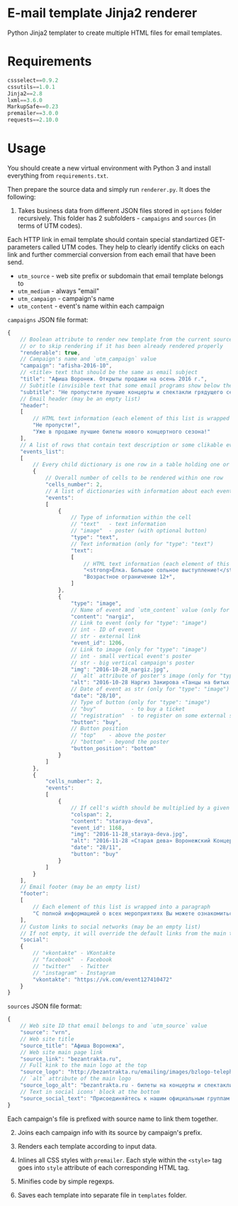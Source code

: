 # E-mail template Jinja2 renderer

Python Jinja2 templater to create multiple HTML files for email templates.

# Requirements

```python
cssselect==0.9.2
cssutils==1.0.1
Jinja2==2.8
lxml==3.6.0
MarkupSafe==0.23
premailer==3.0.0
requests==2.10.0
```

# Usage

You should create a new virtual environment with Python 3 and install everything from `requirements.txt`.

Then prepare the source data and simply run `renderer.py`. It does the following:

1. Takes business data from different JSON files stored in `options` folder recursively.
This folder has 2 subfolders - `campaigns` and `sources` (in terms of UTM codes).

Each HTTP link in email template should contain special standartized GET-parameters called UTM codes.
They help to clearly identify clicks on each link and further commercial conversion from each email that have been send.

* `utm_source`   - web site prefix or subdomain that email template belongs to
* `utm_medium`   - always "email"
* `utm_campaign` - campaign's name
* `utm_content`  - event's name within each campaign

`campaigns` JSON file format:

```js
{
    // Boolean attribute to render new template from the current source info file
    // or to skip rendering if it has been already rendered properly
    "renderable": true,
    // Campaign's name and `utm_campaign` value
    "campaign": "afisha-2016-10",
    // <title> text that should be the same as email subject
    "title": "Афиша Воронеж. Открыты продажи на осень 2016 г.",
    // Subtitle (invisible text that some email programs show below the email subject) - not more than 120-140 symbols
    "subtitle": "Не пропустите лучшие концерты и спектакли грядущего сезона",
    // Email header (may be an empty list)
    "header":
    [
        // HTML text information (each element of this list is wrapped into a paragraph)
        "Не пропусти!",
        "Уже в продаже лучшие билеты нового концертного сезона!"
    ],
    // A list of rows that contain text description or some clikable events' posters
    "events_list":
    [
        // Every child dictionary is one row in a table holding one or many posters of events
        {
            // Overall number of cells to be rendered within one row
            "cells_number": 2,
            // A list of dictionaries with information about each event
            "events":
            [
                {
                    // Type of information within the cell
                    // "text"   - text information
                    // "image"  - poster (with optional button)
                    "type": "text",
                    // Text information (only for "type": "text")
                    "text":
                    [
                        // HTML text information (each element of this list is divided by <br>)
                        "<strong>Ёлка. Большое сольное выступление!</strong>",
                        "Возрастное ограничение 12+",
                    ]
                },
                {
                    "type": "image",
                    // Name of event and `utm_content` value (only for "type": "image")
                    "content": "nargiz",
                    // Link to event (only for "type": "image")
                    // int - ID of event
                    // str - external link
                    "event_id": 1206,
                    // Link to image (only for "type": "image")
                    // int - small vertical event's poster
                    // str - big vertical campaign's poster
                    "img": "2016-10-28_nargiz.jpg",
                    // `alt` attribute of poster's image (only for "type": "image")
                    "alt": "2016-10-28 Наргиз Закирова «Танцы на битых стеклах» Воронежский Концертный Зал",
                    // Date of event as str (only for "type": "image")
                    "date": "28/10",
                    // Type of button (only for "type": "image")
                    // "buy"           - to buy a ticket
                    // "registration"  - to register on some external site
                    "button": "buy",
                    // Button position
                    // "top"    - above the poster
                    // "bottom" - beyond the poster
                    "button_position": "bottom"
                }
            ]
        },
        {
            "cells_number": 2,
            "events":
            [
                {
                    // If cell's width should be multiplied by a given number
                    "colspan": 2,
                    "content": "staraya-deva",
                    "event_id": 1168,
                    "img": "2016-11-28_staraya-deva.jpg",
                    "alt": "2016-11-28 «Старая дева» Воронежский Концертный Зал",
                    "date": "28/11",
                    "button": "buy"
                }
            ]
        }
    ],
    // Email footer (may be an empty list)
    "footer":
    [
        // Each element of this list is wrapped into a paragraph
        "С полной информацией о всех мероприятиях Вы можете ознакомиться на нашем сайте..."
    ],
    // Custom links to social networks (may be an empty list)
    // If not empty, it will override the default links from the main template
    "social":
    {
        // "vkontakte" - VKontakte
        // "facebook"  - Facebook
        // "twitter"   - Twitter
        // "instagram" - Instagram
        "vkontakte": "https://vk.com/event127410472"
    }
}
```

`sources` JSON file format:

```js
{
    // Web site ID that email belongs to and `utm_source` value
    "source": "vrn",
    // Web site title
    "source_title": "Афиша Воронежа",
    // Web site main page link
    "source_link": "bezantrakta.ru",
    // Full kink to the main logo at the top
    "source_logo": "http://bezantrakta.ru/emailing/images/bzlogo-telephone.jpg",
    // `alt` attribute of the main logo
    "source_logo_alt": "bezantrakta.ru - билеты на концерты и спектакли в Воронеже",
    // Text in social icons' block at the bottom
    "source_social_text": "Присоединяйтесь к нашим официальным группам в социальных сетях!<br>\nБудьте в курсе последних событий!<br>\n"
}
```

Each campaign's file is prefixed with source name to link them together.

2. Joins each campaign info with its source by campaign's prefix.

3. Renders each template according to input data.

4. Inlines all CSS styles with `premailer`.
Each style within the `<style>` tag goes into `style` attribute of each corresponding HTML tag.

5. Minifies code by simple regexps.

6. Saves each template into separate file in `templates` folder.
